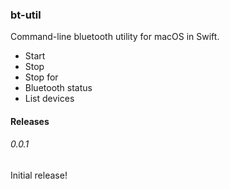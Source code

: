 ### bt-util
Command-line bluetooth utility for macOS in Swift.

* Start
* Stop
* Stop for <delay>
* Bluetooth status
* List devices

#### Releases
###### 0.0.1
Initial release!
